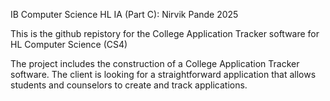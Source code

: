 IB Computer Science HL IA (Part C): Nirvik Pande 2025

This is the github repistory for the College Application Tracker software for HL Computer Science (CS4)

The project includes the construction of a College Application Tracker software. The client is looking for a straightforward application that allows students and counselors to create and track applications. 
